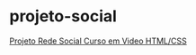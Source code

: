 # projeto-social

<a href="https://mateusaffer.github.io/projeto-social/" target="_blank">Projeto Rede Social Curso em Video HTML/CSS</a>

